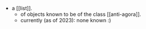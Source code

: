 - a [[list]].
  - of objects known to be of the class [[anti-agora]].
  - currently (as of 2023): none known :)
